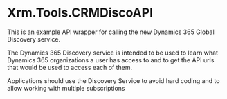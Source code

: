 # Xrm.Tools.CRMDiscoAPI

This is an example API wrapper for calling the new Dynamics 365 Global Discovery service.

The Dynamics 365 Discovery service is intended to be used to learn what Dynamics 365 organizations a user has access to and to get the API urls that would be used to access each of them.

Applications should use the Discovery Service to avoid hard coding and to allow working with multiple subscriptions


